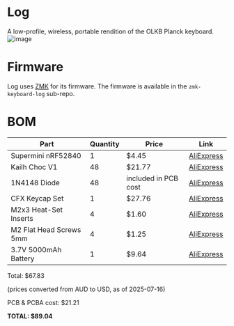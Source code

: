 # Log
A low-profile, wireless, portable rendition of the OLKB Planck keyboard.
![image](img/render2_2.png)

# Firmware
Log uses [ZMK](https://zmk.dev/) for its firmware. The firmware is available in the `zmk-keyboard-log` sub-repo.

# BOM
| Part | Quantity | Price | Link |
| ---- | -------- | ----- | ---- |
| Supermini nRF52840 | 1 | $4.45 | [AliExpress](https://www.aliexpress.com/item/1005007205026373.html) |
| Kailh Choc V1 | 48 | $21.77 | [AliExpress](https://www.aliexpress.com/item/1005004106505158.html) |
| 1N4148 Diode | 48 | included in PCB cost | [AliExpress](https://www.aliexpress.com/item/1005003208856262.html) |
| CFX Keycap Set | 1 | $27.76 | [AliExpress](https://www.aliexpress.com/item/1005005291084816.html) |
| M2x3 Heat-Set Inserts | 4 | $1.60 | [AliExpress](https://www.aliexpress.com/item/1005003582355741.html) |
| M2 Flat Head Screws 5mm | 4 | $1.25 | [AliExpress](https://www.aliexpress.com/item/1005008691176275.html) |
| 3.7V 5000mAh Battery | 1 | $9.64 | [AliExpress](https://www.aliexpress.com/item/1005006877616182.html) |

Total: $67.83

(prices converted from AUD to USD, as of 2025-07-16)

PCB & PCBA cost: $21.21

**TOTAL: $89.04**
